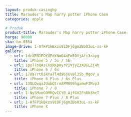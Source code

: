 ```yaml
---
layout: produk-casinghp
title: Marauder's Map harry potter iPhone Case
categories: apple

# Produk
product-title: Marauder's Map harry potter iPhone Case
harga: 90000
sku: hn-0554
image-drive: 1-AfFP1kBxzs9iDFj6gmZBoO3uL-ss-kF
gallery:
  - url: 1dcXFB1EOYUFdYNmO4nFm5OYjAfi3rayg
    title: iPhone 5 / 5s / SE
  - url: 1pu77oQAsCXxRKpHyrPIVjyZ3XB6LZj4h
    title: iPhone 6 / 6s
  - url: 17Oa7rtOJXYa7l4d96j6V9l35b_MgoV_u
    title: iPhone 6 Plus / 6s Plus
  - url: 13QLQwqaJUobQtrmAPM0G9hgamwFIMvp3
    title: iPhone 7 / 8
  - url: 1-NySMveGOMRQvICYB_AjfGH2FnRh3hcT
    title: iPhone 7 Plus / 8 Plus
  - url: 1-AfFP1kBxzs9iDFj6gmZBoO3uL-ss-kF
    title: iPhone X
---
```

